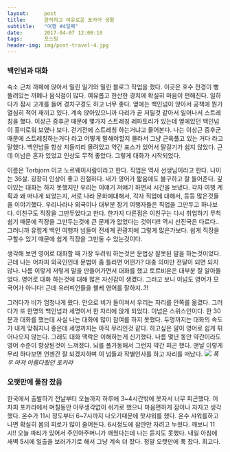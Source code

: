 ```yaml
---
layout:	    post
title: 	    한적하고 여유로운 포카라 생활
subtitle:   "여행 #4일째"
date:       2017-04-07 12:00:10 
tags:       포스팅
header-img: img/post-travel-4.jpg
---
```



### 백인넘과 대화
숙소 근처 까페에 앉아서 밀린 일기와 밀린 블로그 작업을 했다. 이곳은 호수 전경이 뻥뚤려있는 까폐나 음식점이 많다. 여유롭고 한산한 경치에 확실히 마음이 편해진다. 일하다가 잠시 고개를 들어 경치구경도 하고 너무 좋다. 옆에는 백인넘이 앉아서 공책에 뭔가 열심히 적어 재끼고 있다. 계속 앉아있으니까 다리가 곧 저릴것 같아서 일어나서 스트레칭을 했다. 이상근 증후군 때문에 몇가지 스트레칭 레파토리가 있는데 옆에있던 백인넘이 흥미로워 보였나 보다. 걷기전에 스트레칭 하는거냐고 물어본다. 나는 이상근 증후군 때문에 스트레칭하는거다 라고 어떻게 말해야할지 몰라서 그냥 근육풀고 있는 거다 라고 말했다. 백인넘들 항상 지들끼리 몰려있고 약간 포스가 있어서 말걸기가 쉽지 않았다. 근데 이넘은 혼자 있었고 인상도 무척 좋았다. 그렇게 대화가 시작되었다.

이름은 Torbjorn 이고 노르웨이사람이라고 한다. 직업은 역사 선생님이라고 한다. 나이는 36살. 굉장히 인상이 좋고 친절하다. 내가 영어가 짧음에도 불구하고 잘 들어준다. 깊이있는 대화는 하지 못했지만 우리는 이얘기 저얘기 하면서 시간을 보냈다. 각자 여행 계획과 왜 떠나게 되었는지, 서로 나라 문화에대해서, 각자 직업에 대해서, 등등 많은것들을 이야기했다. 우리나라나 외국이나 대부분 장기 여행자들은 직업을 그만두고 하나보다. 이친구도 직장을 그만두었다고 한다. 한가지 다른점은 이친구는 다시 취업하기 무척 쉽기 때문에 직장을 그만두는것에 큰 문제가 없었다는 것이다!! 역시 선진국은 다르다.. 그러니까 유럽계 백인 여행자 넘들이 전세계 관광지에 그렇게 많은가보다. 쉽게 직장을 구할수 있기 때문에 쉽게 직장을 그만둘 수 있는것이다.

생각해 보면 영어로 대화할 때 가장 두려워 하는것은 문법상 잘못된 말을 하는것이었다. 근데 나는 어차피 외국인인데 문법이 좀 틀리면 어떤가? 대충 의미만 전달이 되면 되지 않나. 나름 이렇게 저렇게 말을 만들어가면서 대화를 했고 토르비욘은 대부분 잘 알아들었다. 영어로 대화 하는것에 대해 많은 자신감이 생겼다. 그러고 보니 이넘도 영어가 모국어가 아니다! 근데 유러피언들을 왤케 영어를 잘하지..?!

그러다가 비가 엄청나게 왔다. 안으로 비가 들이쳐서 우리는 자리를 안쪽를 옮겼다. 그러다가 또 한명의 백인넘과 세명이서 한 자리에 앉게 되었다. 이넘은 스위스인이다. 한 30분과 대화를 했는데 사실 나는 대화에 많이 참여를 하지 못했다. 두명까지는 대화의 속도가 내게 맞춰지니 좋은데 세명까지는 아직 무리인것 같다. 하고싶은 말이 영어로 쉽게 튀어나오지 않는다. 그래도 대화 맥락은 이해하는게 신기했다. 나름 몇년 동안 약간이라도 영어 수준이 향상된것이 느껴졌다. 뇌를 풀가동해서 그런지 약간 피곤 했다. 맨날 이렇게 무리 하다보면 언젠간 잘 되겠지하며 이 넘들과 작별인사를 하고 자리를 떠났다.
![](/img/170407-rain.gif)
*폭우 마져 아름다웠던 포카라*

### 오랫만에 풀잠 잤음
한국에서 출발하기 전날부터 오늘까지 하루에 3~4시간밖에 못자서 너무 피곤했다. 어차피 포카라에서 며칠동안 아무생각없이 쉬기로 했으니 마음편하게 잠이나 자자고 생각했다. 온수가 11시 정도부터 6~7시까지 나오기때문에 핫샤워를 했다. 온수 샤워를하고 나면 확실히 몸의 피로가 많이 줄어든다. 6시정도에 잠깐만 자려고 누웠다. 깨보니 11시!! 오늘 파티가 있어서 주인아주머니가 깨웠다는데 나는 듣지도 못했다. 내일 아침에 새벽 5시에 일출을 보러가기로 해서 그냥 계속 더 잤다. 정말 오랫만에 푹 잤다. 최고다.
